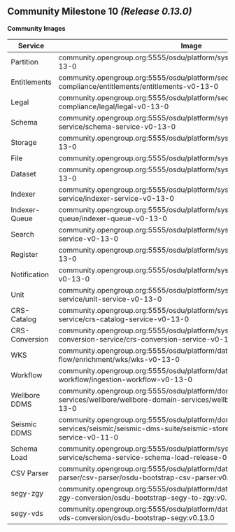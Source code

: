 ## Community Milestone 10 _(Release 0.13.0)_

__Community Images__

| Service | Image | SHA/Tag |
| ------- | ----- | ------- |
| Partition      | community.opengroup.org:5555/osdu/platform/system/partition/partition-v0-13-0 | [fb928c3c1a0af40d0de5eae98a9e22a5f296ed04](https://community.opengroup.org/osdu/platform/system/partition/-/tree/v0.13.0) |
| Entitlements   | community.opengroup.org:5555/osdu/platform/security-and-compliance/entitlements/entitlements-v0-13-0 | [f310bb39c46a13440cc6072919a97ad37d829dc8](hhttps://community.opengroup.org/osdu/platform/security-and-compliance/entitlements/-/tree/v0.13.2) |
| Legal          | community.opengroup.org:5555/osdu/platform/security-and-compliance/legal/legal-v0-13-0 | [931386b7bf7373a2b511b851f6582846e22310c2](https://community.opengroup.org/osdu/platform/security-and-compliance/legal/-/tree/v0.13.0) |
| Schema         | community.opengroup.org:5555/osdu/platform/system/schema-service/schema-service-v0-13-0 | [83ae6d53e9400b7d27a9c5fe93081196a3abdbe2](https://community.opengroup.org/osdu/platform/system/schema-service/-/tree/v0.13.0) |
| Storage        | community.opengroup.org:5555/osdu/platform/system/storage/storage-v0-13-0 | [b0ad3d2afb185a1183983e5bfb4b4482b21a207f](https://community.opengroup.org/osdu/platform/system/storage/-/tree/v0.13.0) |
| File           | community.opengroup.org:5555/osdu/platform/system/file/file-v0-13-0 | [9d6ac75a60551f36be0c84130e02e4ebc4a20939](https://community.opengroup.org/osdu/platform/system/file/-/tree/v0.13.0) |
| Dataset           | community.opengroup.org:5555/osdu/platform/system/dataset/dataset-v0-13-0 | [](https://community.opengroup.org/osdu/platform/system/dataset/-/tree/release/0.13) |
| Indexer        | community.opengroup.org:5555/osdu/platform/system/indexer-service/indexer-service-v0-13-0 | [0c68d71c2e5682dd634daea9453a15d3fe00fbb0](https://community.opengroup.org/osdu/platform/system/indexer-service/-/tree/v0.13.0) |
| Indexer-Queue  | community.opengroup.org:5555/osdu/platform/system/indexer-queue/indexer-queue-v0-13-0 | [eabc4c4a9e1d081c9bcd79916a2e58b9883dd447](https://community.opengroup.org/osdu/platform/system/indexer-queue/-/tree/v0.13.0) |
| Search         | community.opengroup.org:5555/osdu/platform/system/search-service/search-service-v0-13-0 | [6b9f3ce447ae24c0094e13c641c7b6af29c04a30](https://community.opengroup.org/osdu/platform/system/search-service/-/tree/v0.13.0) |
| Register       | community.opengroup.org:5555/osdu/platform/system/register/register-v0-13-0 | [0c2b371db9c34bc090ba5ae215d46a0f06e44e0e](https://community.opengroup.org/osdu/platform/system/register/-/tree/v0.13.0) |
| Notification   | community.opengroup.org:5555/osdu/platform/system/notification/notification-v0-13-0 | [7757ea544c55d3ac4c6d4df74e0b170ec3aaf314](https://community.opengroup.org/osdu/platform/system/notification/-/tree/v0.13.0) |
| Unit           | community.opengroup.org:5555/osdu/platform/system/reference/unit-service/unit-service-v0-13-0 | [e2473bcd1315b5686162b6d177ca8660af692fc5](https://community.opengroup.org/osdu/platform/system/reference/unit-service/-/tree/v0.13.0) |
| CRS-Catalog    | community.opengroup.org:5555/osdu/platform/system/reference/crs-catalog-service/crs-catalog-service-v0-13-0 | [e84fd4552941fe3a9903a6251336c5e997a12e83](https://community.opengroup.org/osdu/platform/system/reference/crs-catalog-service/-/tree/v0.13.0) |
| CRS-Conversion | community.opengroup.org:5555/osdu/platform/system/reference/crs-conversion-service/crs-conversion-service-v0-13-0 | [947d4dbb2b0cfea35fea679759927fa0c8fff651](https://community.opengroup.org/osdu/platform/system/reference/crs-conversion-service/-/tree/v0.13.0) |
| WKS            | community.opengroup.org:5555/osdu/platform/data-flow/enrichment/wks/wks-v0-13-0 | [1f408a0ec8f5bc26ddb3b18c9f9753a79ae3d36a](https://community.opengroup.org/osdu/platform/data-flow/enrichment/wks/-/tree/v0.13.0) |
| Workflow       | community.opengroup.org:5555/osdu/platform/data-flow/ingestion/ingestion-workflow/ingestion-workflow-v0-13-0 | [af0d1fabc877acf03e8fdd64bc61d2ce624884af](https://community.opengroup.org/osdu/platform/data-flow/ingestion/ingestion-workflow/-/tree/v0.13.0) |
| Wellbore DDMS  | community.opengroup.org:5555/osdu/platform/domain-data-mgmt-services/wellbore/wellbore-domain-services/wellbore-domain-services-v0-13-0 | [d503b5e6690a9ea95b276fe994d442b4cef18ae2](https://community.opengroup.org/osdu/platform/domain-data-mgmt-services/wellbore/wellbore-domain-services/-/tree/v0.13.0) |
| Seismic DDMS   | community.opengroup.org:5555/osdu/platform/domain-data-mgmt-services/seismic/seismic-dms-suite/seismic-store-service/seismic-store-service-v0-11-0 | [6fcd0aa0b36f5d0522a55997679baf289eca99f7](https://community.opengroup.org/osdu/platform/domain-data-mgmt-services/seismic/seismic-dms-suite/seismic-store-service/-/tree/v0.11.0) |
| Schema Load    | community.opengroup.org:5555/osdu/platform/system/schema-service/schema-service-schema-load-release-0-13 | [7f2354b4aac2309753794ee0bb5fbcf8e396c478](https://community.opengroup.org/osdu/platform/system/schema-service/-/tree/release/0.13) |
| CSV Parser     | community.opengroup.org:5555/osdu/platform/data-flow/ingestion/csv-parser/csv-parser/osdu-bootstrap-csv-parser:v0.13.0 | [93ca5b7a4e376f171a87181d888601e3d7c68e80](https://community.opengroup.org/osdu/platform/data-flow/ingestion/csv-parser/csv-parser/-/tree/release/0.13) |
| segy-zgy     | community.opengroup.org:5555/osdu/platform/data-flow/ingestion/segy-to-zgy-conversion/osdu-bootstrap-segy-to-zgy:v0.13.1 | [17a7d38d25ab7a1cefa13e4f80da23fbffc7eb24](https://community.opengroup.org/osdu/platform/data-flow/ingestion/segy-to-zgy-conversion/-/tree/release/0.13) |
| segy-vds     | community.opengroup.org:5555/osdu/platform/data-flow/ingestion/segy-to-vds-conversion/osdu-bootstrap-segy:v0.13.0 | [0975ca75a2372347ff2b4bb8162ba98d20af9968](https://community.opengroup.org/osdu/platform/data-flow/ingestion/segy-to-vds-conversion/-/tree/release/0.13) |
